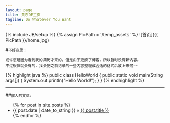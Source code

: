 ```yaml
---
layout: page
title: 黄东DE主页
tagline: Do Whatever You Want
---
```

{% include JB/setup %}
{% assign PicPath = '/temp_assets' %}
![首页]({{ PicPath }}/home.jpg)  

#`不好意思！`
    
    或许您是因为看到我的简历才来的，但是由于更换了博客，所以暂时没有新内容。
    不过很快就会有的，我会把之前记录的一些内容整理成合适的格式后放上来啦~~

{% highlight java %}
public class HelloWorld {
    public static void main(String args[]) {
      System.out.println("Hello World!");
    }
}
{% endhighlight %}

---

##`鄙人的文章:`  

<ul class="posts">
  {% for post in site.posts %}
    <li><span>{{ post.date | date_to_string }}</span> &raquo; <a href="{{ BASE_PATH }}{{ post.url }}">{{ post.title }}</a></li>
  {% endfor %}
</ul>
